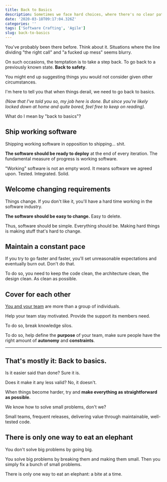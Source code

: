 ```yaml
---
title: Back to Basics
description: Sometimes we face hard choices, where there's no clear path or direction. Actually, we might not even have a clear goal.
date: '2020-03-18T09:17:04.326Z'
categories: ''
tags: ['Software Crafting', 'Agile']
slug: back-to-basics
---
```


You've probably been there before. Think about it. Situations where the line dividing "the right call" and "a fucked up mess" seems blurry.

On such occasions, the temptation is to take a step back. To go back to a previously known state. **Back to safety**.

You might end up suggesting things you would not consider given other circumstances.

I'm here to tell you that when things derail, we need to go back to basics.

*(Now that I've told you so, my job here is done. But since you're likely locked down at home and quite bored, feel free to keep on reading).*

What do I mean by "back to basics"?

## Ship working software

Shipping working software in opposition to shipping... shit.

**The software should be ready to deploy** at the end of every iteration. The fundamental measure of progress is working software.

"Working" software is not an empty word. It means software we agreed upon. Tested. Integrated. Solid.

## Welcome changing requirements

Things change. If you don't like it, you'll have a hard time working in the software industry.

**The software should be easy to change.** Easy to delete.

Thus, software should be simple. Everything should be. Making hard things is making stuff that's hard to change.

## Maintain a constant pace

If you try to go faster and faster, you'll set unreasonable expectations and eventually burn out. Don't do that.

To do so, you need to keep the code clean, the architecture clean, the design clean. As clean as possible.

## Cover for each other

[You and your team](https://afontcu.dev/power-to-the-teams/) are more than a group of individuals.

Help your team stay motivated. Provide the support its members need.

To do so, break knowledge silos.

To do so, help define the **purpose** of your team, make sure people have the right amount of **autonomy** and **constraints**.

---

## That's mostly it: Back to basics.

Is it easier said than done? Sure it is.

Does it make it any less valid? No, it doesn't.

When things become harder, try and **make everything as straightforward as possible**. 

We know how to solve small problems, don't we?

Small teams, frequent releases, delivering value through maintainable, well-tested code.

## There is only one way to eat an elephant

You don't solve big problems by going big.

You solve big problems by breaking them and making them small. Then you simply fix a bunch of small problems.

There is only one way to eat an elephant: a bite at a time.